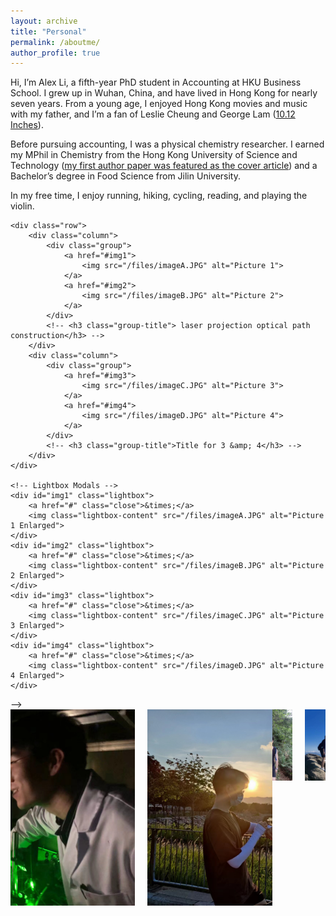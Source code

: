 ```yaml
---
layout: archive
title: "Personal"
permalink: /aboutme/
author_profile: true
---
```



<!-- Hi! I'm a 5th-year Accounting PhD  at [HKU Business School](https://www.hkubs.hku.hk/glocal/).

My research interests focus on a niche but vital area: the ***trade credit market***. My work primarily explores two key dimensions of this field: *microeconomic contracting* and *macroeconomic implicatioins*. 

On the ***microeconomic level***, I investigate how accounting reporting and regulation results in a redistribution of trade credit. This research sheds light on the unintended costs and benefits that regulatory frameworks and financial disclosures impose on the trade credit market. 

On the ***macroeconomic level***, my research seeks to deepen the understanding of how trade credit networks can act as stabilizing forces within the economy, particularly during periods of financial uncertainty and policy shifts, such as those seen during fiscal policy adjustments and the COVID-19 crisis. -->

<!-- Hi! I’m a 5th-year Accounting PhD candidate at University of Hong Kong. My research interests broadly pertain to archival financial accounting research, specialising in trade credit market. -->

<!-- Over the past three decades, many important theoretical and empirical studies on trade credit have come from the fields of finance and economics, while accounting research seems to slightly lagged behind. Although accounting research has increasingly focused on how accounting information affects the supply and demand of trade credit, a holistic view of how accounting information affects the trade credit market at whole and how trade credit networks function in the macroeconomy is still lacking. My research aims to fill this gap by providing an original and innovative perspective to deepen the understanding of trade credit from both microeconomic and macroeconomic perspectives. My research also expands the traditional motivation - the "financing advantage motivation" to incorporate other key drivers of trade credit, such as tax and product quality warranty considerations. -->

<!-- In recent decades, most important research on trade credit has come from finance and economics, with accounting slightly lagging behind. While accounting research has increasingly focused on the impact of accounting information on trade credit decisions, a holistic view of its impact on the trade credit market and the role of trade credit networks in the macroeconomy is still missing. My research fills this gap by bridging both micro and macro perspectives, and expanding the traditional "financing advantage" motivation to include factors such as taxation and quality warranty consideration through empirical evidence. -->



<!-- Currently, I am visiting PhD student at Washington University in St. Louis, until Nov 2024.  -->

<!-- My research intrests focus on niche research area on trade credit market. Sepcailly, I examine it  from both microeconomic contracting persepctive ( interacted accouting reporting and regulation) and marcroeconomic implications (tax, covid, et al.).
 -->

 <!-- this with a research focus on trade financing and accounting regulations. -->

<!-- Specifically, I am interested in exploring the **economic consequences (intended and unintended) of regulations within the supply chain context** and the **role of supply chain networks in transmitting these effects to a broader economy**. 

Before studying accounting, I was a PhD candidate in Chemistry, spending three years at [Hong Kong University of Science and Technology](https://hkust.edu.hk/). I received my Bachelor of Science from [Jilin University](https://global.jlu.edu.cn/) in 2017 (Rank:1/123). -->


<!-- Hi, my name is Alex Li. I grow up in Wuhan, China. I purse my master and PHborn and raised in Wuhan, China, and I am currently a 5th PhD Candidate  majoring in Accounting at the Hong Kong University Business School. -->
<!-- Hi, I am Alex Li, a 5th year Ph.D. Candidate in Accounting at HKU Business School. I grow up in Wuhan, China and live in Hong Kong for nearly seven years. I

Hi, I am Alex Li, a 5th year Ph.D. Candidate in Accounting at HKU Business School. I grew up in Wuhan, China, and have lived in Hong Kong for nearly seven years. I’ve loved Hong Kong music and movies since I was very young, and I’m a fan of Leslie Cheung and George Lam ([10.12 Inches](https://www.youtube.com/watch?v=l64xsDNAXVs)). -->

Hi, I’m Alex Li, a fifth-year PhD student in Accounting at HKU Business School. I grew up in Wuhan, China, and have lived in Hong Kong for nearly seven years. From a young age, I enjoyed Hong Kong movies and music with my father, and I’m a fan of Leslie Cheung and George Lam ([10.12 Inches](https://www.youtube.com/watch?v=l64xsDNAXVs)).

Before pursuing accounting, I was a physical chemistry researcher. I earned my MPhil in Chemistry from the Hong Kong University of Science and Technology ([my first author paper was featured as the cover article](https://pubs.acs.org/cms/10.1021/jpcbfk.2020.124.issue-42/asset/jpcbfk.2020.124.issue-42.xlargecover-2.jpg)) and a Bachelor’s degree in Food Science from Jilin University.

In my free time, I enjoy running, hiking, cycling, reading, and playing the violin.


<!-- <html lang="en">
<head>
    <meta charset="UTF-8">
    <title>Grouped Pictures</title>
    <style>
        .row {
            display: flex;
            justify-content: space-around;
            margin-bottom: 20px;
        }
        .column {
            text-align: center;
        }
        .group {
            display: flex;
            justify-content: center;
            gap: 20px;
        }
        .group-title {
            text-align: center;
            margin-top: 10px;
        }
        /* Lightbox styles */
        .lightbox {
            display: none;
            position: fixed;
            z-index: 999;
            padding-top: 60px;
            left: 0;
            top: 0;
            width: 100%;
            height: 100%;
            overflow: auto;
            background-color: rgba(0,0,0,0.9);
        }
        .lightbox:target {
            display: block;
        }
        .lightbox-content {
            margin: auto;
            display: block;
            max-width: 80%;
            max-height: 80%;
        }
        .close {
            position: absolute;
            top: 20px;
            right: 35px;
            color: #fff;
            font-size: 40px;
            font-weight: bold;
            text-decoration: none;
        }
        .close:hover,
        .close:focus {
            color: #bbb;
            text-decoration: none;
            cursor: pointer;
        }
    </style>
</head>
<body>
    <!-- New section with grouped images and shared titles -->
    <div class="row">
        <div class="column">
            <div class="group">
                <a href="#img1">
                    <img src="/files/imageA.JPG" alt="Picture 1">
                </a>
                <a href="#img2">
                    <img src="/files/imageB.JPG" alt="Picture 2">
                </a>
            </div>
            <!-- <h3 class="group-title"> laser projection optical path construction</h3> -->
        </div>
        <div class="column">
            <div class="group">
                <a href="#img3">
                    <img src="/files/imageC.JPG" alt="Picture 3">
                </a>
                <a href="#img4">
                    <img src="/files/imageD.JPG" alt="Picture 4">
                </a>
            </div>
            <!-- <h3 class="group-title">Title for 3 &amp; 4</h3> -->
        </div>
    </div>

    <!-- Lightbox Modals -->
    <div id="img1" class="lightbox">
        <a href="#" class="close">&times;</a>
        <img class="lightbox-content" src="/files/imageA.JPG" alt="Picture 1 Enlarged">
    </div>
    <div id="img2" class="lightbox">
        <a href="#" class="close">&times;</a>
        <img class="lightbox-content" src="/files/imageB.JPG" alt="Picture 2 Enlarged">
    </div>
    <div id="img3" class="lightbox">
        <a href="#" class="close">&times;</a>
        <img class="lightbox-content" src="/files/imageC.JPG" alt="Picture 3 Enlarged">
    </div>
    <div id="img4" class="lightbox">
        <a href="#" class="close">&times;</a>
        <img class="lightbox-content" src="/files/imageD.JPG" alt="Picture 4 Enlarged">
    </div>
</body>
</html> -->


<html lang="en">
<head>
    <meta charset="UTF-8">
    <title>Grouped Pictures</title>
    <style>
        .row {
            display: flex;
            justify-content: space-around;
            margin-bottom: 20px;
        }
        .column {
            text-align: center;
        }
        img {
            width: auto;
            height: auto;
            max-width: 100%;
        }
        .group {
            display: flex;
            justify-content: center;
            gap: 20px;
        }
        .group-title {
            text-align: center;
            margin-top: 10px;
        }
        /* Ensure images 3 and 4 have similar sizes */
        .group2 img {
            width: 200px; /* Set desired width */
            height: auto;  /* Maintain aspect ratio */
        }
    </style>
</head>
<body>
    <!-- New section with grouped images and shared titles -->
    <div class="row">
        <div class="column">
            <div class="group group1">
                <img src="/files/imageA.JPG" alt="Picture 1">
                <img src="/files/imageB.JPG" alt="Picture 2">
            </div>
            <!-- <h3 class="group-title">Title for 1 & 2</h3> -->
        </div>
        <div class="column">
            <div class="group group2">
                <img src="/files/imageC.JPG" alt="Picture 3">
                <img src="/files/imageD.JPG" alt="Picture 4">
            </div>
            <!-- <h3 class="group-title">Title for 3 & 4</h3> -->
        </div>
    </div>
</body>
</html>


<!-- Reach out to me: xliev@connect.hku.hk -->